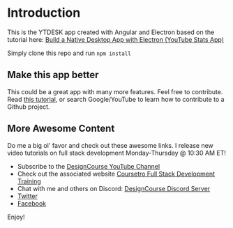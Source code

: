# Introduction

This is the YTDESK app created with Angular and Electron based on the tutorial here:
[Build a Native Desktop App with Electron (YouTube Stats App)](https://youtu.be/Ea2lWsumTrM)

Simply clone this repo and run `npm install`

## Make this app better

This could be a great app with many more features. Feel free to contribute. Read [this tutorial](https://gist.github.com/MarcDiethelm/7303312), or search Google/YouTube to learn how to contribute to a Github project.

## More Awesome Content

Do me a big ol' favor and check out these awesome links. I release new video tutorials on full stack development Monday-Thursday @ 10:30 AM ET!

* Subscribe to the [DesignCourse YouTube Channel](http://youtube.com/designcourse)
* Check out the associated website [Coursetro Full Stack Development Training](https://coursetro.com)
* Chat with me and others on Discord: [DesignCourse Discord Server](https://discord.gg/a27CKAF)
* [Twitter](https://twitter.com/designcoursecom)
* [Facebook](https://facebook.com/coursetro)

Enjoy!